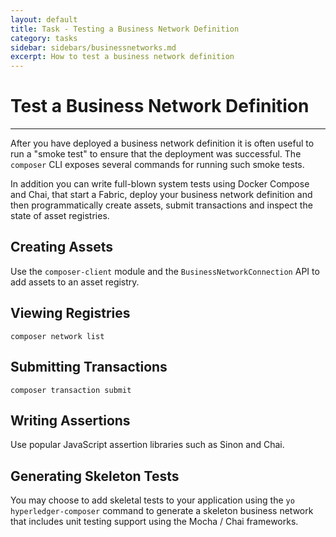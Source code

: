 ```yaml
---
layout: default
title: Task - Testing a Business Network Definition
category: tasks
sidebar: sidebars/businessnetworks.md
excerpt: How to test a business network definition
---
```


# Test a Business Network Definition

---

After you have deployed a business network definition it is often useful to run a "smoke test" to ensure that the deployment was successful. The `composer` CLI exposes several commands for running such smoke tests.

In addition you can write full-blown system tests using Docker Compose and Chai, that start a Fabric, deploy your business network definition and then programmatically create assets, submit transactions and inspect the state of asset registries.

## Creating Assets

Use the `composer-client` module and the `BusinessNetworkConnection` API to add assets to an asset registry.

## Viewing Registries

`composer network list`

## Submitting Transactions

`composer transaction submit`

## Writing Assertions

Use popular JavaScript assertion libraries such as Sinon and Chai.

## Generating Skeleton Tests

You may choose to add skeletal tests to your application using the `yo hyperledger-composer` command to generate a skeleton business network that includes unit testing support using the Mocha / Chai frameworks.
